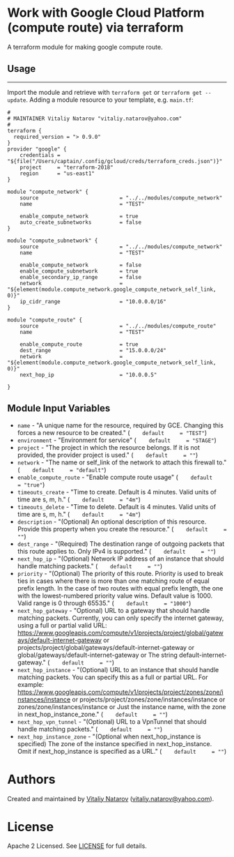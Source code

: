 # Work with Google Cloud  Platform (compute route) via terraform

A terraform module for making google compute route.
 
## Usage
--------

Import the module and retrieve with ```terraform get``` or ```terraform get --update```. Adding a module resource to your template, e.g. `main.tf`:

```
#
# MAINTAINER Vitaliy Natarov "vitaliy.natarov@yahoo.com"
#
terraform {
  required_version = "> 0.9.0"
}
provider "google" {
    credentials = "${file("/Users/captain/.config/gcloud/creds/terraform_creds.json")}"
    project     = "terraform-2018"
    region      = "us-east1"
}   

module "compute_network" {
    source                          = "../../modules/compute_network"
    name                            = "TEST"

    enable_compute_network          = true
    auto_create_subnetworks         = false
}

module "compute_subnetwork" {
    source                          = "../../modules/compute_network"
    name                            = "TEST"

    enable_compute_network          = false
    enable_compute_subnetwork       = true
    enable_secondary_ip_range       = false
    network                         = "${element(module.compute_network.google_compute_network_self_link, 0)}"
    ip_cidr_range                   = "10.0.0.0/16"
}

module "compute_route" {
    source                          = "../../modules/compute_route"
    name                            = "TEST"

    enable_compute_route            = true
    dest_range                      = "15.0.0.0/24"
    network                         = "${element(module.compute_network.google_compute_network_self_link, 0)}"
    next_hop_ip                     = "10.0.0.5"
    
}
```

Module Input Variables
----------------------
- `name` - "A unique name for the resource, required by GCE. Changing this forces a new resource to be created." (`    default     = "TEST"`)
- `environment` - "Environment for service" (`    default     = "STAGE"`)
- `project` - "The project in which the resource belongs. If it is not provided, the provider project is used." (`    default     = ""`)
- `network` - "The name or self_link of the network to attach this firewall to." (`    default     = "default"`)
- `enable_compute_route` - "Enable compute route usage" (`    default     = "true"`)
- `timeouts_create` - "Time to create. Default is 4 minutes. Valid units of time are s, m, h." (`    default     = "4m"`)
- `timeouts_delete` - "Time to delete. Default is 4 minutes. Valid units of time are s, m, h." (`    default     = "4m"`)
- `description` - "(Optional) An optional description of this resource. Provide this property when you create the resource." (`    default     = ""`)
- `dest_range` - "(Required) The destination range of outgoing packets that this route applies to. Only IPv4 is supported." (`    default     = ""`)
- `next_hop_ip` - "(Optional) Network IP address of an instance that should handle matching packets." (`    default     = ""`)
- `priority` - "(Optional) The priority of this route. Priority is used to break ties in cases where there is more than one matching route of equal prefix length. In the case of two routes with equal prefix length, the one with the lowest-numbered priority value wins. Default value is 1000. Valid range is 0 through 65535." (`    default     = "1000"`)
- `next_hop_gateway` - "Optional) URL to a gateway that should handle matching packets. Currently, you can only specify the internet gateway, using a full or partial valid URL: https://www.googleapis.com/compute/v1/projects/project/global/gateways/default-internet-gateway or projects/project/global/gateways/default-internet-gateway or global/gateways/default-internet-gateway or The string default-internet-gateway." (`    default     = ""`)
- `next_hop_instance` - "(Optional) URL to an instance that should handle matching packets. You can specify this as a full or partial URL. For example: https://www.googleapis.com/compute/v1/projects/project/zones/zone/instances/instance or projects/project/zones/zone/instances/instance or zones/zone/instances/instance or Just the instance name, with the zone in next_hop_instance_zone." (`    default     = ""`)
- `next_hop_vpn_tunnel` - "(Optional) URL to a VpnTunnel that should handle matching packets." (`    default     = ""`)
- `next_hop_instance_zone` - "(Optional when next_hop_instance is specified) The zone of the instance specified in next_hop_instance. Omit if next_hop_instance is specified as a URL." (`    default     = ""`)

Authors
=======

Created and maintained by [Vitaliy Natarov](https://github.com/SebastianUA)
(vitaliy.natarov@yahoo.com).

License
=======

Apache 2 Licensed. See [LICENSE](https://github.com/SebastianUA/terraform/blob/master/LICENSE) for full details.
